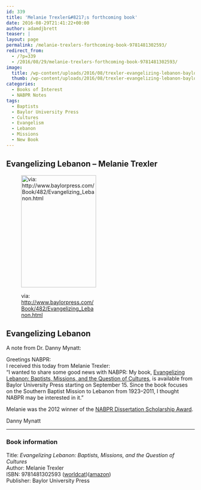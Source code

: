 ```yaml
---
id: 339
title: 'Melanie Trexler&#8217;s forthcoming book'
date: 2016-08-29T21:41:22+00:00
author: adamdjbrett
teaser: |
layout: page
permalink: /melanie-trexlers-forthcoming-book-9781481302593/
redirect_from:
  - /?p=339
  - /2016/08/29/melanie-trexlers-forthcoming-book-9781481302593/
image:
  title: /wp-content/uploads/2016/08/trexler-evangelizing-lebanon-baylor-press.jpeg
  thumb: /wp-content/uploads/2016/08/trexler-evangelizing-lebanon-baylor-press-150x150.jpeg
categories:
  - Books of Interest
  - NABPR Notes
tags:
  - Baptists
  - Baylor University Press
  - Cultures
  - Evangelism
  - Lebanon
  - Missions
  - New Book
---
```

## Evangelizing Lebanon &#8211; Melanie Trexler

<!--more--><figure id="attachment_340" aria-describedby="caption-attachment-340" style="width: 200px" class="wp-caption aligncenter">

[<img class="size-medium wp-image-340" src="http://nabpr.org/wp-content/uploads/2016/08/trexler-evangelizing-lebanon-baylor-press-200x300.jpeg" alt="via: http://www.baylorpress.com/Book/482/Evangelizing_Lebanon.html" width="200" height="300" srcset="/wp-content/uploads/2016/08/trexler-evangelizing-lebanon-baylor-press-200x300.jpeg 200w, /wp-content/uploads/2016/08/trexler-evangelizing-lebanon-baylor-press.jpeg 667w" sizes="(max-width: 200px) 100vw, 200px" />](http://www.baylorpress.com/Book/482/Evangelizing_Lebanon.html)<figcaption id="caption-attachment-340" class="wp-caption-text">via: http://www.baylorpress.com/Book/482/Evangelizing_Lebanon.html</figcaption></figure>

## Evangelizing Lebanon

<!--more-->

A note from Dr. Danny Mynatt:

Greetings NABPR:  
I received this today from Melanie Trexler:  
“I wanted to share some good news with NABPR: My book, [Evangelizing Lebanon: Baptists, Missions, and the Question of Cultures](http://www.baylorpress.com/Book/482/Evangelizing_Lebanon.html), is available from Baylor University Press starting on September 15. Since the book focuses on the Southern Baptist Mission to Lebanon from 1923–2011, I thought NABPR may be interested in it.”

Melanie was the 2012 winner of the [NABPR Dissertation Scholarship Award](http://nabpr.org/disssertation/).

Danny Mynatt

* * *

### Book information

Title: _Evangelizing Lebanon: Baptists, Missions, and the Question of Cultures_  
Author: Melanie Trexler  
ISBN: 9781481302593 ([worldcat](http://www.worldcat.org/title/evangelizing-lebanon-baptists-missions-and-the-question-of-cultures/oclc/937368061&referer=brief_results))([amazon](https://www.amazon.com/Evangelizing-Lebanon-Baptists-Missions-Question/dp/1481302590/ref=sr_1_1?ie=UTF8&qid=1472506700&sr=8-1&keywords=9781481302593))  
Publisher: Baylor University Press
